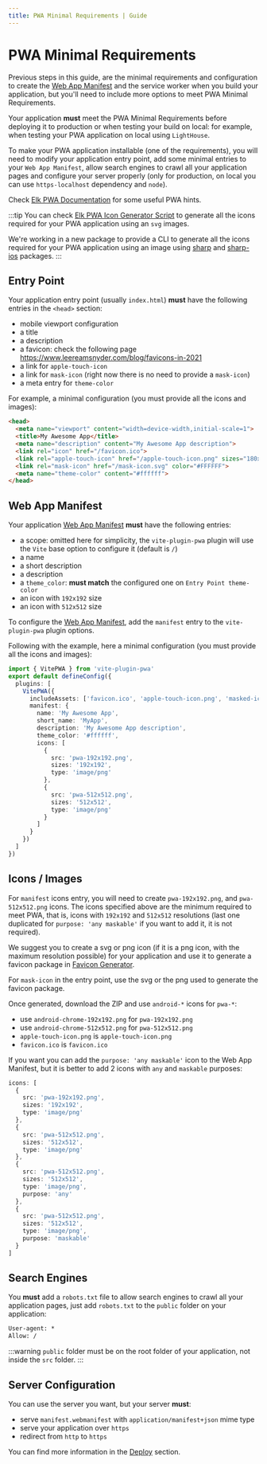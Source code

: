 ```yaml
---
title: PWA Minimal Requirements | Guide
---
```


# PWA Minimal Requirements

Previous steps in this guide, are the minimal requirements and configuration to create the [Web App Manifest](https://developer.mozilla.org/en-US/docs/Web/Manifest) and the service worker when you build your application, but you'll need to include more options to meet PWA Minimal Requirements.

Your application **must** meet the PWA Minimal Requirements before deploying it to production or when testing your build on local: for example, when testing your PWA application on local using `LightHouse`.

To make your PWA application installable (one of the requirements), you will need to modify your application entry point, add some minimal entries to your `Web App Manifest`, allow search engines to crawl all your application pages and configure your server properly (only for production, on local you can use `https-localhost` dependency and `node`).

Check [Elk PWA Documentation](https://docs.elk.zone/docs/pwa) for some useful PWA hints.

:::tip
You can check [Elk PWA Icon Generator Script](https://github.com/elk-zone/elk/blob/main/scripts/generate-pwa-icons.ts) to generate all the icons required for your PWA application using an `svg` images.

We're working in a new package to provide a CLI to generate all the icons required for your PWA application using an image using [sharp](https://github.com/lovell/sharp/) and  [sharp-ios](https://github.com/ssnangua/sharp-ico) packages.
:::

## Entry Point

Your application entry point (usually `index.html`) **must** have the following entries in the `<head>` section:
- mobile viewport configuration
- a title
- a description
- a favicon: check the following page https://www.leereamsnyder.com/blog/favicons-in-2021
- a link for `apple-touch-icon`
- a link for `mask-icon` (right now there is no need to provide a `mask-icon`)
- a meta entry for `theme-color`

For example, a minimal configuration (you must provide all the icons and images):
```html
<head>
  <meta name="viewport" content="width=device-width,initial-scale=1">
  <title>My Awesome App</title>
  <meta name="description" content="My Awesome App description">
  <link rel="icon" href="/favicon.ico">
  <link rel="apple-touch-icon" href="/apple-touch-icon.png" sizes="180x180">
  <link rel="mask-icon" href="/mask-icon.svg" color="#FFFFFF">
  <meta name="theme-color" content="#ffffff">
</head>
```

## Web App Manifest

Your application [Web App Manifest](https://developer.mozilla.org/en-US/docs/Web/Manifest) **must** have the following entries:
- a scope: omitted here for simplicity, the `vite-plugin-pwa` plugin will use the `Vite` base option to configure it (default is `/`)
- a name
- a short description
- a description
- a `theme_color`: **must match** the configured one on `Entry Point theme-color`
- an icon with `192x192` size
- an icon with `512x512` size

To configure the [Web App Manifest](https://developer.mozilla.org/en-US/docs/Web/Manifest), add the `manifest` entry to the `vite-plugin-pwa` plugin options.

Following with the example, here a minimal configuration (you must provide all the icons and images):
```ts
import { VitePWA } from 'vite-plugin-pwa'
export default defineConfig({
  plugins: [
    VitePWA({
      includeAssets: ['favicon.ico', 'apple-touch-icon.png', 'masked-icon.svg'],
      manifest: {
        name: 'My Awesome App',
        short_name: 'MyApp',
        description: 'My Awesome App description',
        theme_color: '#ffffff',
        icons: [
          {
            src: 'pwa-192x192.png',
            sizes: '192x192',
            type: 'image/png'
          },
          {
            src: 'pwa-512x512.png',
            sizes: '512x512',
            type: 'image/png'
          }
        ]
      }
    })
  ]
})
```

## Icons / Images

For `manifest` icons entry, you will need to create `pwa-192x192.png`, and `pwa-512x512.png` icons. The icons specified above are the minimum required to meet PWA, that is, icons with `192x192` and `512x512` resolutions (last one duplicated for `purpose: 'any maskable'` if you want to add it, it is not required).

We suggest you to create a svg or png icon (if it is a png icon, with the maximum resolution possible) for your application and use it to generate a favicon package in [Favicon Generator](https://realfavicongenerator.net/).

For `mask-icon` in the entry point, use the svg or the png used to generate the favicon package.

Once generated, download the ZIP and use `android-*` icons for `pwa-*`:
- use `android-chrome-192x192.png` for `pwa-192x192.png`
- use `android-chrome-512x512.png` for `pwa-512x512.png`
- `apple-touch-icon.png` is `apple-touch-icon.png`
- `favicon.ico` is `favicon.ico`

If you want you can add the `purpose: 'any maskable'` icon to the Web App Manifest, but it is better to add 2 icons with `any` and `maskable` purposes:
```ts
icons: [
  {
    src: 'pwa-192x192.png',
    sizes: '192x192',
    type: 'image/png'
  },
  {
    src: 'pwa-512x512.png',
    sizes: '512x512',
    type: 'image/png'
  },
  {
    src: 'pwa-512x512.png',
    sizes: '512x512',
    type: 'image/png',
    purpose: 'any'
  },
  {
    src: 'pwa-512x512.png',
    sizes: '512x512',
    type: 'image/png',
    purpose: 'maskable'
  }
]
```

## Search Engines

You **must** add a `robots.txt` file to allow search engines to crawl all your application pages, just add `robots.txt` to the `public` folder on your application:
```txt
User-agent: *
Allow: /
```

:::warning
`public` folder must be on the root folder of your application, not inside the `src` folder.
:::

## Server Configuration

You can use the server you want, but your server **must**:
- serve `manifest.webmanifest` with `application/manifest+json` mime type
- serve your application over `https`
- redirect from `http` to `https`

You can find more information in the [Deploy](/deployment/) section.
